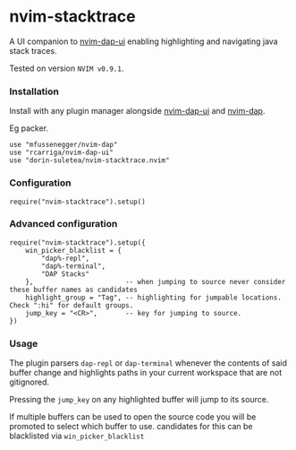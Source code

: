 # nvim-stacktrace
A UI companion to [nvim-dap-ui](https://github.com/rcarriga/nvim-dap-ui) enabling highlighting and navigating java stack traces.

Tested on version `NVIM v0.9.1`.

### Installation
Install with any plugin manager alongside [nvim-dap-ui](https://github.com/rcarriga/nvim-dap-ui) and
[nvim-dap](https://github.com/mfussenegger/nvim-dap).

Eg packer.
```
use "mfussenegger/nvim-dap"
use "rcarriga/nvim-dap-ui"
use "dorin-suletea/nvim-stacktrace.nvim"
```

### Configuration
```
require("nvim-stacktrace").setup()
```

### Advanced configuration
```
require("nvim-stacktrace").setup({
    win_picker_blacklist = { 
        "dap%-repl", 
        "dap%-terminal", 
        "DAP Stacks"
    },                       -- when jumping to source never consider these buffer names as candidates
    highlight_group = "Tag", -- highlighting for jumpable locations. Check ":hi" for default groups.
    jump_key = "<CR>",       -- key for jumping to source. 
})
```

### Usage
The plugin parsers `dap-repl` or `dap-terminal` whenever the contents of said buffer change
and highlights paths in your current workspace that are not gitignored.

Pressing the `jump_key` on any highlighted buffer will jump to its source.

If multiple buffers can be used to open the source code you will be promoted to select which buffer to use. 
candidates for this can be blacklisted via `win_picker_blacklist`


